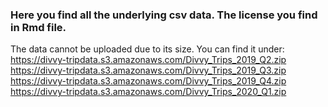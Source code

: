 ### Here you find all the underlying csv data. The license you find in Rmd file. 

The data cannot be uploaded due to its size. You can find it under:
https://divvy-tripdata.s3.amazonaws.com/Divvy_Trips_2019_Q2.zip
https://divvy-tripdata.s3.amazonaws.com/Divvy_Trips_2019_Q3.zip
https://divvy-tripdata.s3.amazonaws.com/Divvy_Trips_2019_Q4.zip
https://divvy-tripdata.s3.amazonaws.com/Divvy_Trips_2020_Q1.zip
